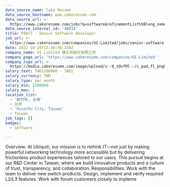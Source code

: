 ```yaml
---
data_source_name: Cake Resume
data_source_hostname: www.cakeresume.com
data_source_url: >-
  https://www.cakeresume.com/jobs?q=software&refinementList%5Blang_name%5D%5B0%5D=English&refinementList%5Bsalary_type%5D=per_year&range%5Bsalary_range%5D%5Bmin%5D=1000000&page=2
data_source_internal_id: '48034'
title: F0077 - Senior Software Developer
job_url: >-
  https://www.cakeresume.com/companies/UI-Limited/jobs/senior-software-developer-10b0b3
date: 2022-10-20T13:49:40.230Z
company_name: UI Limited 優比快股份有限公司
company_page_url: 'https://www.cakeresume.com/companies/UI-Limited'
company_logo_url: >-
  https://media.cakeresume.com/image/upload/s--8_tOvfMl--/c_pad,fl_png8,h_200,w_200/v1652866387/xtiubzqy3eub93zondpx.png
salary_text: TWD1200000 - TWD1
salary_currency: TWD
salary_type: per_month
salary_min: 1200000
salary_max: 1
location_list:
  - '新竹市, 台灣'
  - 台灣
  - 'Hsinchu City, Taiwan'
  - Taiwan
job_tags: []
badges:
  - Software

---
```


Overview: At Ubiquiti, our mission is to rethink IT—not just by making powerful networking technology more accessible but by delivering frictionless product experiences tailored to our users. This pursuit begins at our R&D Center in Taiwan, where we build innovative products and a culture of trust, transparency, and collaboration. Responsibilities: Work with the team to deliver new switch products. Design, implement and verify required L2/L3 features. Work with forum customers closely to impleme
